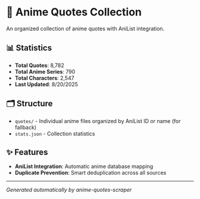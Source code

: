 # 🎌 Anime Quotes Collection

An organized collection of anime quotes with AniList integration.

## 📊 Statistics

- **Total Quotes**: 8,782
- **Total Anime Series**: 790
- **Total Characters**: 2,547
- **Last Updated**: 8/20/2025

## 🗂️ Structure

- `quotes/` - Individual anime files organized by AniList ID or name  (for fallback)
- `stats.json` - Collection statistics

## ✨ Features

- **AniList Integration**: Automatic anime database mapping
- **Duplicate Prevention**: Smart deduplication across all sources

---
*Generated automatically by anime-quotes-scraper*
